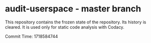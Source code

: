 # audit-userspace - master branch

This repository contains the frozen state of the repository.
Its history is cleared. It is used only for static code
analysis with Codacy.

Commit Time: 1718584744